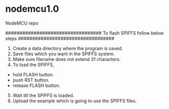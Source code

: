 # nodemcu1.0
NodeMCU repo

##################################
To flash SPIFFS follow below steps
##################################
1. Create a data directory where the program is saved.
2. Save files which you want in the SPIFFS system.
3. Make sure filename does not extend 31 characters.
4. To load the SPIFFS,
  - hold FLASH button.
  - push RST button.
  - release FLASH button.
5. Wait till the SPIFFS is loaded.
6. Upload the example which is going to use the SPIFFS files.
